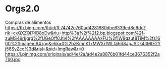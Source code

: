 # Orgs2.0
Compras de alimentos
https://th.bing.com/th/id/R.74742e760ad4281680dbe6339ed8e6dc?rik=cxQXZQI74B8oDw&riu=http%3a%2f%2f2.bp.blogspot.com%2f-zuMS49rkgrg%2fUGeOff0JtvI%2fAAAAAAAAxFU%2f1W9qzut8TiM%2fs1600%2fImagem64.jpg&ehk=0%2bzKmnK1xMWXrfWLQi6d8JpJSDk4itMtE2Yj56SyZcc%3d&risl=&pid=ImgRaw&r=0
https://i.pinimg.com/originals/ad/4e/2a/ad4e2a8876b01fd44ce3676352f2a7b0.jpg

